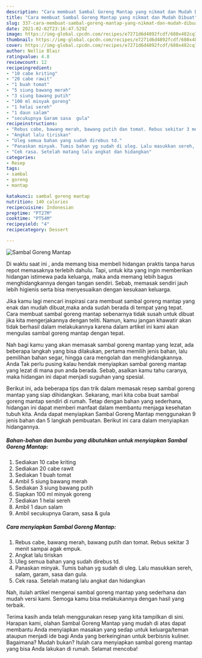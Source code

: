 ```yaml
---
description: "Cara membuat Sambal Goreng Mantap yang nikmat dan Mudah Dibuat"
title: "Cara membuat Sambal Goreng Mantap yang nikmat dan Mudah Dibuat"
slug: 337-cara-membuat-sambal-goreng-mantap-yang-nikmat-dan-mudah-dibuat
date: 2021-02-02T23:16:47.529Z
image: https://img-global.cpcdn.com/recipes/e7271d6d4892fcdf/680x482cq70/sambal-goreng-mantap-foto-resep-utama.jpg
thumbnail: https://img-global.cpcdn.com/recipes/e7271d6d4892fcdf/680x482cq70/sambal-goreng-mantap-foto-resep-utama.jpg
cover: https://img-global.cpcdn.com/recipes/e7271d6d4892fcdf/680x482cq70/sambal-goreng-mantap-foto-resep-utama.jpg
author: Nellie Blair
ratingvalue: 4.8
reviewcount: 12
recipeingredient:
- "10 cabe kriting"
- "20 cabe rawit"
- "1 buah tomat"
- "5 siung bawang merah"
- "3 siung bawang putih"
- "100 ml minyak goreng"
- "1 helai sereh"
- "1 daun salam"
- "secukupnya Garam sasa  gula"
recipeinstructions:
- "Rebus cabe, bawang merah, bawang putih dan tomat. Rebus sekitar 3 menit sampai agak empuk."
- "Angkat lalu tiriskan"
- "Uleg semua bahan yang sudah direbus td."
- "Panaskan minyak. Tumis bahan yg sudah di uleg. Lalu masukkan sereh, salam, garam, sasa dan gula."
- "Cek rasa. Setelah matang lalu angkat dan hidangkan"
categories:
- Resep
tags:
- sambal
- goreng
- mantap

katakunci: sambal goreng mantap 
nutrition: 140 calories
recipecuisine: Indonesian
preptime: "PT27M"
cooktime: "PT54M"
recipeyield: "4"
recipecategory: Dessert

---
```



![Sambal Goreng Mantap](https://img-global.cpcdn.com/recipes/e7271d6d4892fcdf/680x482cq70/sambal-goreng-mantap-foto-resep-utama.jpg)

Di waktu  saat ini , anda memang bisa membeli hidangan praktis tanpa harus repot memasaknya terlebih dahulu. Tapi, untuk kita yang ingin memberikan hidangan istimewa pada keluarga, maka anda memang lebih bagus menghidangkannya dengan tangan sendiri. Sebab, memasak sendiri jauh lebih higienis serta bisa menyesuaikan dengan kesukaan keluarga.

Jika kamu lagi mencari inspirasi cara membuat sambal goreng mantap yang enak dan mudah dibuat,maka anda sudah berada di tempat yang tepat. Cara membuat sambal goreng mantap  sebenarnya tidak susah untuk dibuat jika kita mengerjakannya dengan teliti. Namun, kamu jangan khawatir akan tidak berhasil dalam melakukannya 
karena dalam artikel ini kami akan mengulas sambal goreng mantap dengan tepat.  



Nah bagi kamu yang akan memasak sambal goreng mantap yang lezat, ada beberapa langkah yang bisa dilakukan, pertama memilih jenis bahan, lalu pemilihan bahan segar, hingga cara mengolah dan menghidangkannya. Anda Tak perlu pusing kalau hendak menyiapkan sambal goreng mantap yang lezat di mana pun anda berada. Sebab, asalkan kamu  tahu caranya, maka hidangan ini dapat menjadi suguhan yang spesial.

Berikut ini, ada beberapa tips dan trik dalam memasak resep sambal goreng mantap yang siap dihidangkan. Sekarang, mari kita coba buat sambal goreng mantap sendiri di rumah. Tetap dengan bahan yang sederhana, hidangan ini dapat memberi manfaat dalam membantu menjaga kesehatan tubuh kita. Anda dapat menyiapkan Sambal Goreng Mantap menggunakan 9 jenis bahan dan 5 langkah pembuatan. Berikut ini cara dalam menyiapkan hidangannya.

<!--inarticleads1-->

##### Bahan-bahan dan bumbu yang dibutuhkan untuk menyiapkan Sambal Goreng Mantap:

1. Sediakan 10 cabe kriting
1. Sediakan 20 cabe rawit
1. Sediakan 1 buah tomat
1. Ambil 5 siung bawang merah
1. Sediakan 3 siung bawang putih
1. Siapkan 100 ml minyak goreng
1. Sediakan 1 helai sereh
1. Ambil 1 daun salam
1. Ambil secukupnya Garam, sasa &amp; gula




<!--inarticleads2-->

##### Cara menyiapkan Sambal Goreng Mantap:

1. Rebus cabe, bawang merah, bawang putih dan tomat. Rebus sekitar 3 menit sampai agak empuk.
1. Angkat lalu tiriskan
1. Uleg semua bahan yang sudah direbus td.
1. Panaskan minyak. Tumis bahan yg sudah di uleg. Lalu masukkan sereh, salam, garam, sasa dan gula.
1. Cek rasa. Setelah matang lalu angkat dan hidangkan




Nah, itulah artikel mengenai  sambal goreng mantap  yang sederhana dan mudah versi kami. Semoga kamu bisa melakukannya dengan hasil yang terbaik. 

Terima kasih anda telah menggunakan resep yang kita tampilkan di sini. Harapan kami, olahan  Sambal Goreng Mantap yang mudah di atas dapat membantu Anda menyiapkan masakan yang sedap untuk keluarga/teman ataupun menjadi ide bagi Anda yang berkeinginan untuk berbisnis kuliner. Bagaimana? Mudah bukan? Itulah cara menyiapkan sambal goreng mantap yang bisa Anda lakukan di rumah. Selamat mencoba!

